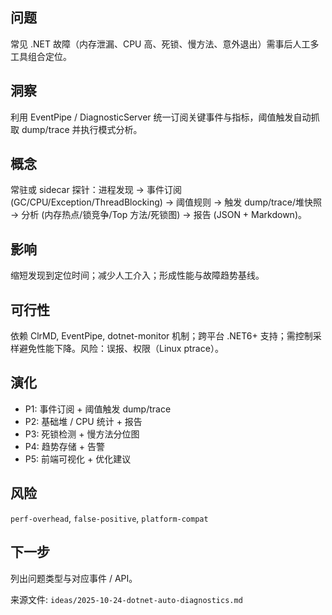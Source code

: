 ## 问题
常见 .NET 故障（内存泄漏、CPU 高、死锁、慢方法、意外退出）需事后人工多工具组合定位。

## 洞察
利用 EventPipe / DiagnosticServer 统一订阅关键事件与指标，阈值触发自动抓取 dump/trace 并执行模式分析。

## 概念
常驻或 sidecar 探针：进程发现 → 事件订阅 (GC/CPU/Exception/ThreadBlocking) → 阈值规则 → 触发 dump/trace/堆快照 → 分析 (内存热点/锁竞争/Top 方法/死锁图) → 报告 (JSON + Markdown)。

## 影响
缩短发现到定位时间；减少人工介入；形成性能与故障趋势基线。

## 可行性
依赖 ClrMD, EventPipe, dotnet-monitor 机制；跨平台 .NET6+ 支持；需控制采样避免性能下降。风险：误报、权限（Linux ptrace）。

## 演化
- P1: 事件订阅 + 阈值触发 dump/trace
- P2: 基础堆 / CPU 统计 + 报告
- P3: 死锁检测 + 慢方法分位图
- P4: 趋势存储 + 告警
- P5: 前端可视化 + 优化建议

## 风险
`perf-overhead`, `false-positive`, `platform-compat`

## 下一步
列出问题类型与对应事件 / API。

来源文件: `ideas/2025-10-24-dotnet-auto-diagnostics.md`